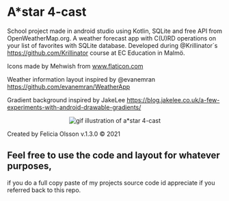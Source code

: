 # A*star 4-cast
School project made in android studio using Kotlin, SQLite and free API from OpenWeatherMap.org.
A weather forecast app with C(U)RD operations on your list of favorites with SQLite database. Developed during @Krillinator´s https://github.com/Krillinator course at EC Education in Malmö.

Icons made by Mehwish from www.flaticon.com

Weather information layout inspired by @evanemran https://github.com/evanemran/WeatherApp

Gradient background inspired by JakeLee https://blog.jakelee.co.uk/a-few-experiments-with-android-drawable-gradients/
<p align="center">
  <img src=" ![](illustration.gif)" alt="gif illustration of a*star 4-cast"/>
</p>

Created by Felicia Olsson
v.1.3.0 © 2021

## Feel free to use the code and layout for whatever purposes, 
if you do a full copy paste of my projects source code id appreciate if you referred back to this repo.
